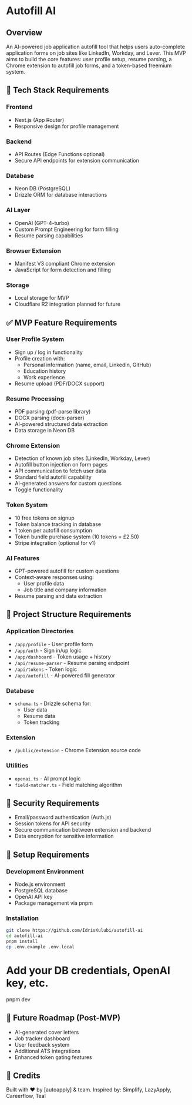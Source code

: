 

# Autofill AI

## Overview
An AI-powered job application autofill tool that helps users auto-complete application forms on job sites like LinkedIn, Workday, and Lever. This MVP aims to build the core features: user profile setup, resume parsing, a Chrome extension to autofill job forms, and a token-based freemium system.

## 🔧 Tech Stack Requirements

### Frontend
- Next.js (App Router)
- Responsive design for profile management

### Backend
- API Routes (Edge Functions optional)
- Secure API endpoints for extension communication

### Database
- Neon DB (PostgreSQL)
- Drizzle ORM for database interactions

### AI Layer
- OpenAI (GPT-4-turbo)
- Custom Prompt Engineering for form filling
- Resume parsing capabilities

### Browser Extension
- Manifest V3 compliant Chrome extension
- JavaScript for form detection and filling

### Storage
- Local storage for MVP
- Cloudflare R2 integration planned for future

## ✅ MVP Feature Requirements

### User Profile System
- Sign up / log in functionality
- Profile creation with:
  - Personal information (name, email, LinkedIn, GitHub)
  - Education history
  - Work experience
- Resume upload (PDF/DOCX support)

### Resume Processing
- PDF parsing (pdf-parse library)
- DOCX parsing (docx-parser)
- AI-powered structured data extraction
- Data storage in Neon DB

### Chrome Extension
- Detection of known job sites (LinkedIn, Workday, Lever)
- Autofill button injection on form pages
- API communication to fetch user data
- Standard field autofill capability
- AI-generated answers for custom questions
- Toggle functionality

### Token System
- 10 free tokens on signup
- Token balance tracking in database
- 1 token per autofill consumption
- Token bundle purchase system (10 tokens = £2.50)
- Stripe integration (optional for v1)

### AI Features
- GPT-powered autofill for custom questions
- Context-aware responses using:
  - User profile data
  - Job title and company information
- Resume parsing and data extraction

## 📁 Project Structure Requirements

### Application Directories
- `/app/profile` - User profile form
- `/app/auth` - Sign in/up logic
- `/app/dashboard` - Token usage + history
- `/api/resume-parser` - Resume parsing endpoint
- `/api/tokens` - Token logic
- `/api/autofill` - AI-powered fill generator

### Database
- `schema.ts` - Drizzle schema for:
  - User data
  - Resume data
  - Token tracking

### Extension
- `/public/extension` - Chrome Extension source code

### Utilities
- `openai.ts` - AI prompt logic
- `field-matcher.ts` - Field matching algorithm

## 🔐 Security Requirements
- Email/password authentication (Auth.js)
- Session tokens for API security
- Secure communication between extension and backend
- Data encryption for sensitive information

## 🚀 Setup Requirements

### Development Environment
- Node.js environment
- PostgreSQL database
- OpenAI API key
- Package management via pnpm

### Installation
```bash
git clone https://github.com/IdrisKulubi/autofill-ai
cd autofill-ai
pnpm install
cp .env.example .env.local
```
# Add your DB credentials, OpenAI key, etc.
pnpm dev

## 🌱 Future Roadmap (Post-MVP)

- AI-generated cover letters
- Job tracker dashboard
- User feedback system
- Additional ATS integrations
- Enhanced token gating features

## 🤝 Credits

Built with ❤️ by [autoapply] & team. Inspired by: Simplify, LazyApply, Careerflow, Teal